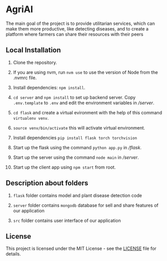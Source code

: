 # AgriAI

The main goal of the project is to provide utilitarian services, which can make them more productive, like detecting diseases, and to create a platform where farmers can share their resources with their peers



## Local Installation

1. Clone the repository.

2. If you are using nvm, run `nvm use` to use the version of Node from the .nvmrc file.

3. Install dependencies: `npm install`.

4. `cd server` and `npm install` to set up backend server. Copy `.env.template` to `.env` and edit the environment variables in */server*.

5. `cd flask` and create a virtual evironment with the help of this command `virtualenv venv`.

6. `source venv/bin/activate` this will activate virtual environment.

7. Install dependencies `pip install flask torch torchvision`

8. Start up the flask using the command `python app.py` in */flask*.

9. Start up the server using the command `node main` in */server*.

10. Start up the client app using `npm start` from root.

## Description about folders

1. `flask` folder contains model and plant disease detection code

2. `server` folder contains `mongodb` database for sell and share features of our application

3. `src` folder contains user interface of our application


## License

This project is licensed under the MIT License - see the [LICENSE](LICENSE) file for details.

